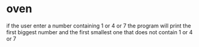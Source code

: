 # oven
if the user enter a number containing 1 or 4 or 7 the program will print the first biggest number and the first smallest one that does not contain 1 or 4 or 7
